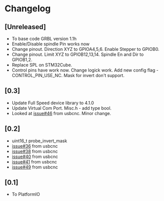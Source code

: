 # Changelog

## [Unreleased]

- To base code GRBL version 1.1h
- Enable/Disable spindle Pin works now
- Change pinout. Direction XYZ to GPIOA4,5,6. Enable Stepper to GPIOB0.
- Change pinout. Limit XYZ to GPIOB12,13,14. Spindle En and Dir to GPIOB1,2.
- Replace SPL on STM32Cube.
- Control pins have work now. Change logick work.
  Add new config flag - CONTROL_PIN_USE_NC. Mask for invert don't support.

## [0.3]

- Update Full Speed device library to 4.1.0
- Update Virtual Com Port. Misc.h - add type bool.
- Looked at [issue#46](https://github.com/usbcnc/grbl/issues/46) from usbcnc.
  Minor change.

## [0.2]

- uint16_t probe_invert_mask
- [issue#36](https://github.com/usbcnc/grbl/issues/36) from usbcnc
- [issue#38](https://github.com/usbcnc/grbl/issues/38) from usbcnc
- [issue#40](https://github.com/usbcnc/grbl/issues/40) from usbcnc
- [issue#41](https://github.com/usbcnc/grbl/issues/41) from usbcnc
- [issue#49](https://github.com/usbcnc/grbl/issues/49) from usbcnc

## [0.1]

- To PlatformIO